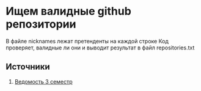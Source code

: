# Ищем валидные github репозитории

В файле nicknames лежат претенденты на каждой строке
Код проверяет, валидные ли они и выводит результат
в файл repositories.txt

## Источники

1. [Ведомость 3 семестр](https://docs.google.com/spreadsheets/d/1VGub5KESAx-_zgjoTmjGrhZ1_JrreAX9Z1oVlQdfTmY/edit#gid=356141795)